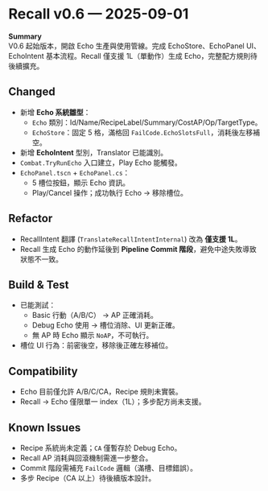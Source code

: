 # Recall v0.6 — 2025-09-01

**Summary**  
V0.6 起始版本，開啟 Echo 生產與使用管線。完成 EchoStore、EchoPanel UI、EchoIntent 基本流程。Recall 僅支援 1L（單動作）生成 Echo，完整配方規則待後續擴充。

## Changed
- 新增 **Echo 系統雛型**：
  - `Echo` 類別：Id/Name/RecipeLabel/Summary/CostAP/Op/TargetType。
  - `EchoStore`：固定 5 格，滿格回 `FailCode.EchoSlotsFull`，消耗後左移補空。
- 新增 **EchoIntent** 型別，Translator 已能識別。
- `Combat.TryRunEcho` 入口建立，Play Echo 能觸發。
- `EchoPanel.tscn` + `EchoPanel.cs`：
  - 5 槽位按鈕，顯示 Echo 資訊。
  - Play/Cancel 操作；成功執行 Echo → 移除槽位。

## Refactor
- RecallIntent 翻譯 (`TranslateRecallIntentInternal`) 改為 **僅支援 1L**。
- Recall 生成 Echo 的動作延後到 **Pipeline Commit 階段**，避免中途失敗導致狀態不一致。

## Build & Test
- 已能測試：
  - Basic 行動（A/B/C） → AP 正確消耗。
  - Debug Echo 使用 → 槽位消除、UI 更新正確。
  - 無 AP 時 Echo 顯示 `NoAP`，不可執行。
- 槽位 UI 行為：前密後空，移除後正確左移補位。

## Compatibility
- Echo 目前僅允許 A/B/C/CA，Recipe 規則未實裝。
- Recall → Echo 僅限單一 index（1L）；多步配方尚未支援。

## Known Issues
- Recipe 系統尚未定義；`CA` 僅暫存於 Debug Echo。
- Recall AP 消耗與回滾機制需進一步整合。
- Commit 階段需補充 `FailCode` 邏輯（滿槽、目標錯誤）。
- 多步 Recipe（CA 以上）待後續版本設計。
